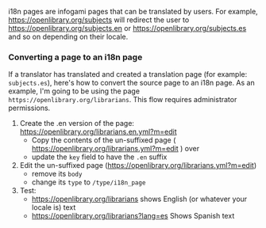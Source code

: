 i18n pages are infogami pages that can be translated by users. For example, https://openlibrary.org/subjects will redirect the user to https://openlibrary.org/subjects.en or https://openlibrary.org/subjects.es and so on depending on their locale.

### Converting a page to an i18n page

If a translator has translated and created a translation page (for example: `subjects.es`), here's how to convert the source page to an i18n page. As an example, I'm going to be using the page `https://openlibrary.org/librarians`. This flow requires administrator permissions.

1. Create the .en version of the page: https://openlibrary.org/librarians.en.yml?m=edit
    - Copy the contents of the un-suffixed page ( https://openlibrary.org/librarians.yml?m=edit ) over
    - update the `key` field to have the `.en` suffix
3. Edit the un-suffixed page (https://openlibrary.org/librarians.yml?m=edit)
    - remove its `body`
    - change its `type` to `/type/i18n_page`
4. Test:
    - https://openlibrary.org/librarians shows English (or whatever your locale is) text
    - https://openlibrary.org/librarians?lang=es Shows Spanish text